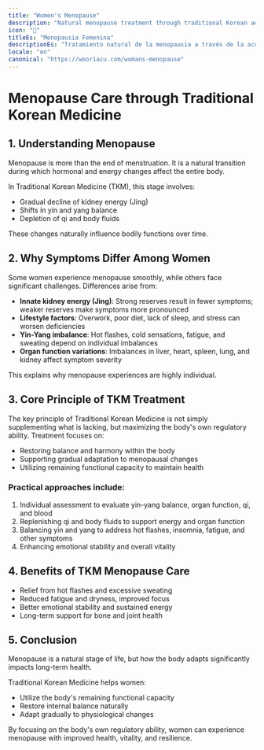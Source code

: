 ```yaml
---
title: "Women's Menopause"
description: "Natural menopause treatment through traditional Korean acupuncture and herbal medicine. Effective relief for hot flashes, mood swings, sleep issues, and other menopause symptoms in Riverside, CA."
icon: "🌺"
titleEs: "Menopausia Femenina"
descriptionEs: "Tratamiento natural de la menopausia a través de la acupuntura tradicional coreana y la medicina herbal. Alivio efectivo para sofocos, cambios de humor, problemas de sueño y otros síntomas de la menopausia en Riverside, CA."
locale: "en"
canonical: "https://wooriacu.com/womans-menopause"
---
```


# Menopause Care through Traditional Korean Medicine

## 1. Understanding Menopause

Menopause is more than the end of menstruation. It is a natural transition during which hormonal and energy changes affect the entire body.

In Traditional Korean Medicine (TKM), this stage involves:

- Gradual decline of kidney energy (Jing)
- Shifts in yin and yang balance
- Depletion of qi and body fluids

These changes naturally influence bodily functions over time.

## 2. Why Symptoms Differ Among Women

Some women experience menopause smoothly, while others face significant challenges. Differences arise from:

- **Innate kidney energy (Jing)**: Strong reserves result in fewer symptoms; weaker reserves make symptoms more pronounced
- **Lifestyle factors**: Overwork, poor diet, lack of sleep, and stress can worsen deficiencies
- **Yin-Yang imbalance**: Hot flashes, cold sensations, fatigue, and sweating depend on individual imbalances
- **Organ function variations**: Imbalances in liver, heart, spleen, lung, and kidney affect symptom severity

This explains why menopause experiences are highly individual.

## 3. Core Principle of TKM Treatment

The key principle of Traditional Korean Medicine is not simply supplementing what is lacking, but maximizing the body's own regulatory ability. Treatment focuses on:

- Restoring balance and harmony within the body
- Supporting gradual adaptation to menopausal changes
- Utilizing remaining functional capacity to maintain health

### Practical approaches include:

1. Individual assessment to evaluate yin-yang balance, organ function, qi, and blood
2. Replenishing qi and body fluids to support energy and organ function
3. Balancing yin and yang to address hot flashes, insomnia, fatigue, and other symptoms
4. Enhancing emotional stability and overall vitality

## 4. Benefits of TKM Menopause Care

- Relief from hot flashes and excessive sweating
- Reduced fatigue and dryness, improved focus
- Better emotional stability and sustained energy
- Long-term support for bone and joint health

## 5. Conclusion

Menopause is a natural stage of life, but how the body adapts significantly impacts long-term health.

Traditional Korean Medicine helps women:

- Utilize the body's remaining functional capacity
- Restore internal balance naturally
- Adapt gradually to physiological changes

By focusing on the body's own regulatory ability, women can experience menopause with improved health, vitality, and resilience.
